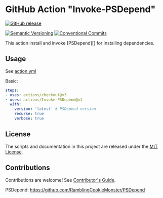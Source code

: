 # GitHub Action "Invoke-PSDepend"

[![GitHub release](https://img.shields.io/github/v/release/IT-Service/Invoke-PSDepend.svg?sort=semver&logo=github)](https://github.com/IT-Service/Invoke-PSDepend/releases)

[![Semantic Versioning](https://img.shields.io/static/v1?label=Semantic%20Versioning&message=v2.0.0&color=green&logo=semver)](https://semver.org/lang/ru/spec/v2.0.0.html)
[![Conventional Commits](https://img.shields.io/badge/Conventional%20Commits-v1.0.0-yellow.svg?logo=git)](https://conventionalcommits.org)

This action install and invoke [PSDepend][] for installing dependencies.

## Usage

See [action.yml](action.yml)

Basic:

```yaml
steps:
- uses: actions/checkout@v3
- uses: actions/Invoke-PSDepend@v1
  with:
    version: 'latest' # PSDepend version
    recurse: true
    verbose: true
```

## License

The scripts and documentation in this project are released under the [MIT License](LICENSE).

## Contributions

Contributions are welcome! See [Contributor's Guide](.github/CONTRIBUTING.md).

PSDepend: https://github.com/RamblingCookieMonster/PSDepend
